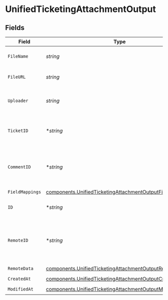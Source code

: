 # UnifiedTicketingAttachmentOutput


## Fields

| Field                                                                                                                                | Type                                                                                                                                 | Required                                                                                                                             | Description                                                                                                                          |
| ------------------------------------------------------------------------------------------------------------------------------------ | ------------------------------------------------------------------------------------------------------------------------------------ | ------------------------------------------------------------------------------------------------------------------------------------ | ------------------------------------------------------------------------------------------------------------------------------------ |
| `FileName`                                                                                                                           | *string*                                                                                                                             | :heavy_check_mark:                                                                                                                   | The file name of the attachment                                                                                                      |
| `FileURL`                                                                                                                            | *string*                                                                                                                             | :heavy_check_mark:                                                                                                                   | The file url of the attachment                                                                                                       |
| `Uploader`                                                                                                                           | *string*                                                                                                                             | :heavy_check_mark:                                                                                                                   | The uploader's UUID of the attachment                                                                                                |
| `TicketID`                                                                                                                           | **string*                                                                                                                            | :heavy_minus_sign:                                                                                                                   | The UUID of the ticket the attachment is tied to                                                                                     |
| `CommentID`                                                                                                                          | **string*                                                                                                                            | :heavy_minus_sign:                                                                                                                   | The UUID of the comment the attachment is tied to                                                                                    |
| `FieldMappings`                                                                                                                      | [components.UnifiedTicketingAttachmentOutputFieldMappings](../../models/components/unifiedticketingattachmentoutputfieldmappings.md) | :heavy_check_mark:                                                                                                                   | N/A                                                                                                                                  |
| `ID`                                                                                                                                 | **string*                                                                                                                            | :heavy_minus_sign:                                                                                                                   | The UUID of the attachment                                                                                                           |
| `RemoteID`                                                                                                                           | **string*                                                                                                                            | :heavy_minus_sign:                                                                                                                   | The id of the attachment in the context of the 3rd Party                                                                             |
| `RemoteData`                                                                                                                         | [components.UnifiedTicketingAttachmentOutputRemoteData](../../models/components/unifiedticketingattachmentoutputremotedata.md)       | :heavy_check_mark:                                                                                                                   | N/A                                                                                                                                  |
| `CreatedAt`                                                                                                                          | [components.UnifiedTicketingAttachmentOutputCreatedAt](../../models/components/unifiedticketingattachmentoutputcreatedat.md)         | :heavy_check_mark:                                                                                                                   | N/A                                                                                                                                  |
| `ModifiedAt`                                                                                                                         | [components.UnifiedTicketingAttachmentOutputModifiedAt](../../models/components/unifiedticketingattachmentoutputmodifiedat.md)       | :heavy_check_mark:                                                                                                                   | N/A                                                                                                                                  |